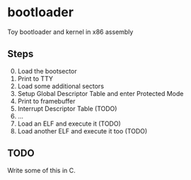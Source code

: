 # bootloader

Toy bootloader and kernel in x86 assembly

## Steps

0. Load the bootsector
1. Print to TTY
2. Load some additional sectors
3. Setup Global Descriptor Table and enter Protected Mode
4. Print to framebuffer
5. Interrupt Descriptor Table (TODO)
6. ...
7. Load an ELF and execute it (TODO)
7. Load another ELF and execute it too (TODO)

## TODO

Write some of this in C.
